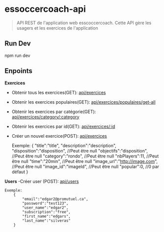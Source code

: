 # essoccercoach-api

> API REST de l'application web esscoccercoach.
Cette API gère les usagers et les exercices de l'application

## Run Dev
npm run dev

## Enpoints

**Exercices**
- Obtenir tous les exercices(GET): [api/exercices](http://localhost:4000/api/exercices)
- Obtenir les exercices populaires(GET): [api/exercices/populaires/get-all](http://localhost:4000/api/exercices/populaires/get-all)
- Obtenir les exercices par catégorie(GET): [api/exercices/category/:category](http://localhost:4000/api/exercices/category/:category)
- Obtenir les exercices par id(GET): [api/exercices/:id](http://localhost:4000/api/exercices/:id)
- Créer un nouvel exercice(POST): [api/exercices](http://localhost:4000/api/exercices)

    Exemple:
        {
            "title":"title",
            "description":"description", 
            "disposition":"disposition", //Peut être null
            "objectifs":"disposition", //Peut être null
            "category":"rondo", //Peut être null
            "nbPlayers":11, //Peut être null
            "time":"20min", //Peut être null
            "image_url":"http://image.com", //Peut être null
            "image_id":"imageId", //Peut être null
            "popular":0, //0 par défaut
        }

**Users**
-Créer user (POST): [api/users](http://localhost:4000/api/users/signup)
    
    Exemple:
        {
            "email":"edgar2@promutuel.ca",
            "password":"test123",
            "user_name":"edgar2",
            "subscription":"free",
            "first_name":"edgars",
            "last_name":"silveras"
        }






